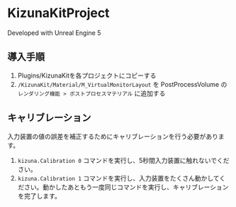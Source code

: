 # KizunaKitProject

Developed with Unreal Engine 5

## 導入手順

1. Plugins/KizunaKitを各プロジェクトにコピーする
2. `/KizunaKit/Material/M_VirtualMonitorLayout` を PostProcessVolume の `レンダリング機能 > ポストプロセスマテリアル` に追加する

## キャリブレーション

入力装置の値の誤差を補正するためにキャリブレーションを行う必要があります。

1. `kizuna.Calibration 0` コマンドを実行し、5秒間入力装置に触れないでください。
2. `kizuna.Calibration 1` コマンドを実行し、入力装置をたくさん動かしてください。動かしたあともう一度同じコマンドを実行し、キャリブレーションを完了します。
